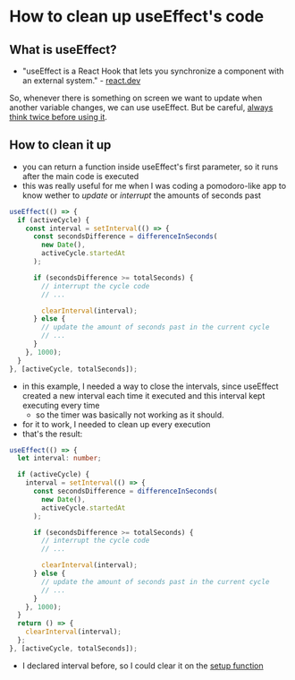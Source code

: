 # How to clean up useEffect's code

## What is useEffect?

- "useEffect is a React Hook that lets you synchronize a component with an external system." - [react.dev](https://react.dev/reference/react/useEffect)

So, whenever there is something on screen we want to update when another variable changes, we can use useEffect. But be careful, [always think twice before using it](https://react.dev/reference/react/useEffect#caveats).

## How to clean it up

- you can return a function inside useEffect's first parameter, so it runs after the main code is executed
- this was really useful for me when I was coding a pomodoro-like app to know wether to _update_ or _interrupt_ the amounts of seconds past

```ts
useEffect(() => {
  if (activeCycle) {
    const interval = setInterval(() => {
      const secondsDifference = differenceInSeconds(
        new Date(),
        activeCycle.startedAt
      );

      if (secondsDifference >= totalSeconds) {
        // interrupt the cycle code
        // ...

        clearInterval(interval);
      } else {
        // update the amount of seconds past in the current cycle
        // ...
      }
    }, 1000);
  }
}, [activeCycle, totalSeconds]);
```

- in this example, I needed a way to close the intervals, since useEffect created a new interval each time it executed and this interval kept executing every time
  - so the timer was basically not working as it should.
- for it to work, I needed to clean up every execution
- that's the result:

```ts
useEffect(() => {
  let interval: number;

  if (activeCycle) {
    interval = setInterval(() => {
      const secondsDifference = differenceInSeconds(
        new Date(),
        activeCycle.startedAt
      );

      if (secondsDifference >= totalSeconds) {
        // interrupt the cycle code
        // ...

        clearInterval(interval);
      } else {
        // update the amount of seconds past in the current cycle
        // ...
      }
    }, 1000);
  }
  return () => {
    clearInterval(interval);
  };
}, [activeCycle, totalSeconds]);
```

- I declared interval before, so I could clear it on the [setup function](https://react.dev/reference/react/useEffect#useeffect)
